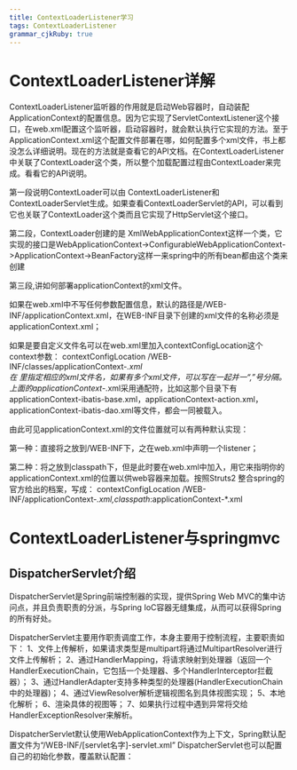 ```yaml
---
title: ContextLoaderListener学习
tags: ContextLoaderListener
grammar_cjkRuby: true
---
```


# ContextLoaderListener详解

ContextLoaderListener监听器的作用就是启动Web容器时，自动装配ApplicationContext的配置信息。因为它实现了ServletContextListener这个接口，在web.xml配置这个监听器，启动容器时，就会默认执行它实现的方法。至于ApplicationContext.xml这个配置文件部署在哪，如何配置多个xml文件，书上都没怎么详细说明。现在的方法就是查看它的API文档。在ContextLoaderListener中关联了ContextLoader这个类，所以整个加载配置过程由ContextLoader来完成。看看它的API说明。

第一段说明ContextLoader可以由 ContextLoaderListener和ContextLoaderServlet生成。如果查看ContextLoaderServlet的API，可以看到它也关联了ContextLoader这个类而且它实现了HttpServlet这个接口。

 第二段，ContextLoader创建的是 XmlWebApplicationContext这样一个类，它实现的接口是WebApplicationContext->ConfigurableWebApplicationContext->ApplicationContext->BeanFactory这样一来spring中的所有bean都由这个类来创建

第三段,讲如何部署applicationContext的xml文件。

如果在web.xml中不写任何参数配置信息，默认的路径是/WEB-INF/applicationContext.xml，在WEB-INF目录下创建的xml文件的名称必须是applicationContext.xml；

如果是要自定义文件名可以在web.xml里加入contextConfigLocation这个context参数：
<context-param> 
        <param-name>contextConfigLocation</param-name> 
        <param-value> 
            /WEB-INF/classes/applicationContext-*.xml  
        </param-value> 
    </context-param> 
在<param-value> </param-value>里指定相应的xml文件名，如果有多个xml文件，可以写在一起并一“,”号分隔。上面的applicationContext-*.xml采用通配符，比如这那个目录下有applicationContext-ibatis-base.xml，applicationContext-action.xml，applicationContext-ibatis-dao.xml等文件，都会一同被载入。

由此可见applicationContext.xml的文件位置就可以有两种默认实现：

第一种：直接将之放到/WEB-INF下，之在web.xml中声明一个listener；

第二种：将之放到classpath下，但是此时要在web.xml中加入<context-param>，用它来指明你的applicationContext.xml的位置以供web容器来加载。按照Struts2 整合spring的官方给出的档案，写成：
<context-param> 
    <param-name>contextConfigLocation</param-name> 
    <param-value>/WEB-INF/applicationContext-*.xml,classpath*:applicationContext-*.xml</param-value> 
</context-param>


# ContextLoaderListener与springmvc

## DispatcherServlet介绍
 DispatcherServlet是Spring前端控制器的实现，提供Spring Web MVC的集中访问点，并且负责职责的分派，与Spring IoC容器无缝集成，从而可以获得Spring的所有好处。

DispatcherServlet主要用作职责调度工作，本身主要用于控制流程，主要职责如下：
1、文件上传解析，如果请求类型是multipart将通过MultipartResolver进行文件上传解析；
2、通过HandlerMapping，将请求映射到处理器（返回一个HandlerExecutionChain，它包括一个处理器、多个HandlerInterceptor拦截器）；
3、通过HandlerAdapter支持多种类型的处理器(HandlerExecutionChain中的处理器)；
4、通过ViewResolver解析逻辑视图名到具体视图实现；
5、本地化解析；
6、渲染具体的视图等；
7、如果执行过程中遇到异常将交给HandlerExceptionResolver来解析。

DispatcherServlet默认使用WebApplicationContext作为上下文，Spring默认配置文件为“/WEB-INF/[servlet名字]-servlet.xml”
DispatcherServlet也可以配置自己的初始化参数，覆盖默认配置：